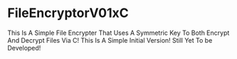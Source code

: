 # FileEncryptorV01xC
This Is A Simple File Encrypter That Uses A Symmetric Key To Both Encrypt And Decrypt Files Via C! This Is A Simple Initial Version! Still Yet To be Developed!
